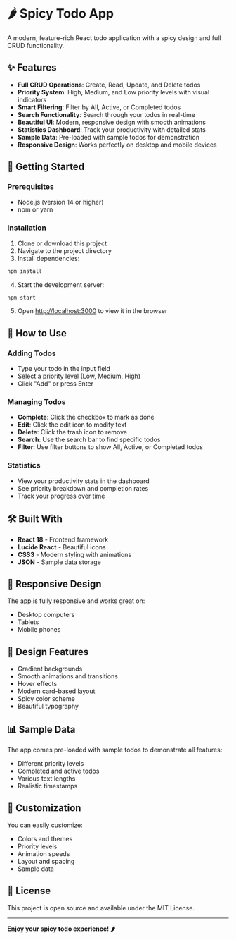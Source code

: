 # 🌶️ Spicy Todo App

A modern, feature-rich React todo application with a spicy design and full CRUD functionality.

## ✨ Features

- **Full CRUD Operations**: Create, Read, Update, and Delete todos
- **Priority System**: High, Medium, and Low priority levels with visual indicators
- **Smart Filtering**: Filter by All, Active, or Completed todos
- **Search Functionality**: Search through your todos in real-time
- **Beautiful UI**: Modern, responsive design with smooth animations
- **Statistics Dashboard**: Track your productivity with detailed stats
- **Sample Data**: Pre-loaded with sample todos for demonstration
- **Responsive Design**: Works perfectly on desktop and mobile devices

## 🚀 Getting Started

### Prerequisites

- Node.js (version 14 or higher)
- npm or yarn

### Installation

1. Clone or download this project
2. Navigate to the project directory
3. Install dependencies:

```bash
npm install
```

4. Start the development server:

```bash
npm start
```

5. Open [http://localhost:3000](http://localhost:3000) to view it in the browser

## 🎯 How to Use

### Adding Todos
- Type your todo in the input field
- Select a priority level (Low, Medium, High)
- Click "Add" or press Enter

### Managing Todos
- **Complete**: Click the checkbox to mark as done
- **Edit**: Click the edit icon to modify text
- **Delete**: Click the trash icon to remove
- **Search**: Use the search bar to find specific todos
- **Filter**: Use filter buttons to show All, Active, or Completed todos

### Statistics
- View your productivity stats in the dashboard
- See priority breakdown and completion rates
- Track your progress over time

## 🛠️ Built With

- **React 18** - Frontend framework
- **Lucide React** - Beautiful icons
- **CSS3** - Modern styling with animations
- **JSON** - Sample data storage

## 📱 Responsive Design

The app is fully responsive and works great on:
- Desktop computers
- Tablets
- Mobile phones

## 🎨 Design Features

- Gradient backgrounds
- Smooth animations and transitions
- Hover effects
- Modern card-based layout
- Spicy color scheme
- Beautiful typography

## 📊 Sample Data

The app comes pre-loaded with sample todos to demonstrate all features:
- Different priority levels
- Completed and active todos
- Various text lengths
- Realistic timestamps

## 🔧 Customization

You can easily customize:
- Colors and themes
- Priority levels
- Animation speeds
- Layout and spacing
- Sample data

## 📝 License

This project is open source and available under the MIT License.

---

**Enjoy your spicy todo experience! 🌶️**
